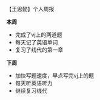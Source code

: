 【王思懿】个人周报

**本周**
- 完成了vj上的两道题
- 每天记了英语单词
- 复习了线代的第一章

**下周**
- 加快写题速度，早点写完vj上的题
- 每天听英语听力
- 继续复习线代
